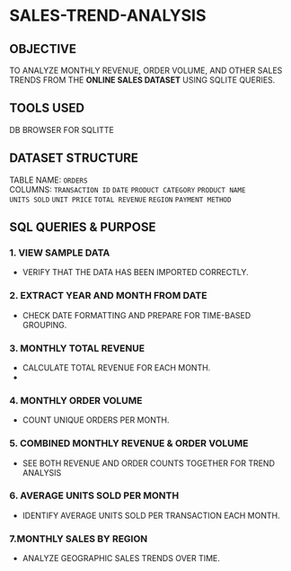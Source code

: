 # SALES-TREND-ANALYSIS

##  OBJECTIVE
TO ANALYZE MONTHLY REVENUE, ORDER VOLUME, AND OTHER SALES TRENDS FROM THE **ONLINE SALES DATASET** USING SQLITE QUERIES.

##  TOOLS USED
DB BROWSER FOR SQLITTE

##  DATASET STRUCTURE
TABLE NAME: `ORDERS`  
COLUMNS:
`TRANSACTION ID`
 `DATE`
 `PRODUCT CATEGORY`
 `PRODUCT NAME`  
 `UNITS SOLD`
 `UNIT PRICE`
 `TOTAL REVENUE`
 `REGION`
 `PAYMENT METHOD`

##  SQL QUERIES & PURPOSE

### 1. VIEW SAMPLE DATA
 -   VERIFY THAT THE DATA HAS BEEN IMPORTED CORRECTLY.
     
### 2. EXTRACT YEAR AND MONTH FROM DATE
 -  CHECK DATE FORMATTING AND PREPARE FOR TIME-BASED GROUPING.
   
### 3. MONTHLY TOTAL REVENUE
 - CALCULATE TOTAL REVENUE FOR EACH MONTH.
 - 
### 4. MONTHLY ORDER VOLUME
 - COUNT UNIQUE ORDERS PER MONTH.
  
### 5. COMBINED MONTHLY REVENUE & ORDER VOLUME
 - SEE BOTH REVENUE AND ORDER COUNTS TOGETHER FOR TREND ANALYSIS
   
### 6. AVERAGE UNITS SOLD PER MONTH
 - IDENTIFY AVERAGE UNITS SOLD PER TRANSACTION EACH MONTH.
   
### 7.MONTHLY SALES BY REGION
 - ANALYZE GEOGRAPHIC SALES TRENDS OVER TIME.
